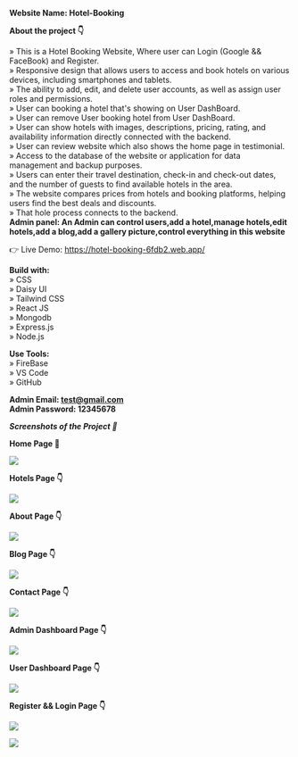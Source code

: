 **Website Name: Hotel-Booking** <br />

**About the project 👇** <br />

» This is a Hotel Booking Website, Where user can Login (Google && FaceBook) and Register.<br />
» Responsive design that allows users to access and book hotels on various devices, including smartphones and tablets.<br />
» The ability to add, edit, and delete user accounts, as well as assign user roles and permissions.<br />
» User can booking a hotel that's showing on User DashBoard.<br />
» User can remove User booking hotel from User DashBoard.<br />
» User can show hotels with images, descriptions, pricing, rating, and availability information directly connected with the backend.<br />
» User can review website which also shows the home page in testimonial.<br />
» Access to the database of the website or application for data management and backup purposes.<br />
» Users can enter their travel destination, check-in and check-out dates, and the number of guests to find available hotels in the area.<br />
» The website compares prices from hotels and booking platforms, helping users find the best deals and discounts.<br />
» That hole process connects to the backend.<br />
**Admin panel: An Admin can control users,add a hotel,manage hotels,edit hotels,add a blog,add a gallery picture,control everything in this website**

👉 Live Demo: https://hotel-booking-6fdb2.web.app/

**Build with:** <br />
» CSS <br />
» Daisy UI <br />
» Tailwind CSS <br />
» React JS <br />
» Mongodb <br />
» Express.js <br />
» Node.js <br />

**Use Tools:** <br />
» FireBase <br />
» VS Code <br />
» GitHub <br />

**Admin Email: test@gmail.com** <br />
**Admin Password: 12345678** <br />

**_Screenshots of the Project 📸_**

**Home Page 🏡** <br />

![](https://i.ibb.co/6r2qbMS/Home-Hotel-Booking.png)

**Hotels Page 👇** <br />

![](https://imgtr.ee/images/2023/08/01/cc0e9cb26599b9923da3b0dde4be8d5e.png)

**About Page 👇** <br />

![](https://i.ibb.co/7JzLR2y/About-Hotel-Booking.png)

**Blog Page 👇** <br />

![](https://imgtr.ee/images/2023/08/01/95302703558c11ca9aa304557dbc3f2a.png)

**Contact Page 👇** <br />

![](https://imgtr.ee/images/2023/08/01/44c63873e1cdc0d54694234f18f8a452.png)

**Admin Dashboard Page 👇** <br />

![](https://imgtr.ee/images/2023/08/01/15243dc9d411ac0561045a585b7e4f11.png)

**User Dashboard Page 👇** <br />

![](https://imgtr.ee/images/2023/08/01/fee96dde409670b28375016ab3ba0252.png)

**Register && Login Page 👇** <br />

![](https://imgtr.ee/images/2023/08/01/5991cd42dba56b1be80cd00cdc705052.png)

![](https://imgtr.ee/images/2023/08/01/7188ce2ce482757514e5f3b4c8b15c16.png)
